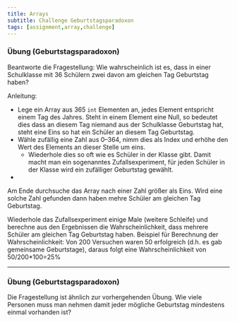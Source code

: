 ```yaml
---
title: Arrays
subtitle: Challenge Geburtstagsparadoxon
tags: [assignment,array,challenge]
---
```


### Übung (Geburtstagsparadoxon)

Beantworte die Fragestellung:  Wie wahrscheinlich ist es, dass in einer Schulklasse mit 36 Schülern zwei davon am gleichen Tag Geburtstag haben?

Anleitung:

- Lege ein Array aus 365 `int` Elementen an, jedes Element entspricht einem Tag des Jahres.
  Steht in einem Element eine Null, so bedeutet dies dass an diesem Tag niemand aus der Schulklasse Geburtstag hat, steht eine Eins so hat ein Schüler an diesem Tag Geburtstag.
- Wähle zufällig eine Zahl aus 0–364, nimm dies als Index und erhöhe den Wert des Elements an dieser Stelle um eins.
  - Wiederhole dies so oft wie es Schüler in der Klasse gibt. Damit macht man ein sogenanntes Zufallsexperiment, für jeden Schüler in der Klasse wird ein zufälliger Geburtstag gewählt.
- 
Am Ende durchsuche das Array nach einer Zahl größer als Eins. Wird eine solche Zahl gefunden dann haben mehre Schüler am gleichen Tag Geburtstag.


Wiederhole das Zufallsexperiment einige Male (weitere Schleife) und berechne aus den Ergebnissen die Wahrscheinlichkeit, dass mehrere Schüler am gleichen Tag Geburtstag haben. Beispiel für Berechnung der Wahrscheinlichkeit: Von 200 Versuchen waren 50 erfolgreich (d.h. es gab gemeinsame Geburtstage), daraus folgt eine Wahrscheinlichkeit von 50/200*100=25%



---

### Übung (Geburtstagsparadoxon)

Die Fragestellung ist ähnlich zur vorhergehenden Übung. Wie viele Personen muss man nehmen damit jeder mögliche Geburtstag mindestens einmal vorhanden ist?